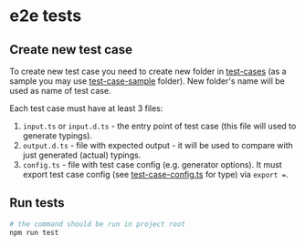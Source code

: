 # e2e tests

## Create new test case

To create new test case you need to create new folder in [test-cases](./test-cases) (as a sample you may use [test-case-sample](./test-case-sample) folder).
New folder's name will be used as name of test case.

Each test case must have at least 3 files:

1. `input.ts` or `input.d.ts` - the entry point of test case (this file will used to generate typings).
1. `output.d.ts` - file with expected output - it will be used to compare with just generated (actual) typings.
1. `config.ts` - file with test case config (e.g. generator options). It must export test case config (see [test-case-config.ts](./test-cases/test-case-config.ts) for type) via `export =`.

## Run tests

```bash
# the command should be run in project root
npm run test
```
